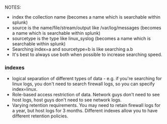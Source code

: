 NOTES:
- index the collection name (becomes a name which is searchable within splunk)
- source is the name/file/stream/output like /var/log/messages (becomes a name which is searchable within splunk)
- sourcetype is the type like linux_syslog (becomes a name which is searchable within splunk)
- Searching index=a and sourcetype=b is like searching a.b
- It's best to always use both when possible to increase searching speed. 

### indexes
- logical separation of different types of data - e.g. if you're searching for linux logs, you don't need to search firewall logs, so you can specify index=linux.
- Role-based access restriction of data. Network guys don't need to see host logs, host guys don't need to see network logs.
- Varying retention requirements. You may need to retain firewall logs for a year, but host logs for 3 months. Different indexes allow you to have different retention policies.

